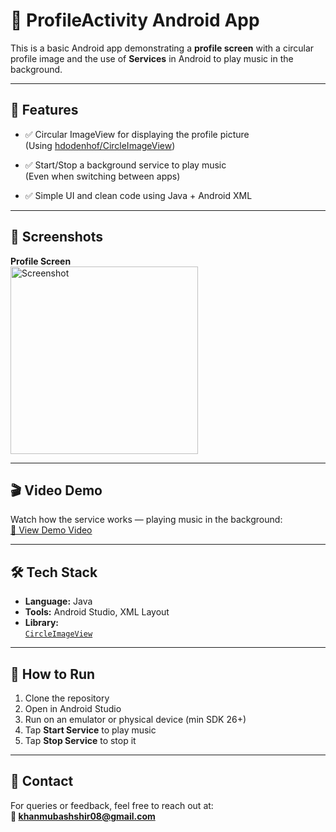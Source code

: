 # 📱 ProfileActivity Android App

This is a basic Android app demonstrating a **profile screen** with a circular profile image and the use of **Services** in Android to play music in the background.

---

## 🔹 Features

- ✅ Circular ImageView for displaying the profile picture  
  (Using [hdodenhof/CircleImageView](https://github.com/hdodenhof/CircleImageView))

- ✅ Start/Stop a background service to play music  
  (Even when switching between apps)

- ✅ Simple UI and clean code using Java + Android XML

---

## 📸 Screenshots

**Profile Screen**  
<img src="https://github.com/user-attachments/assets/0b4b6eef-86c2-4668-b74b-9b9fb316b2b1" alt="Screenshot" width="300"/>

---

## 🎬 Video Demo

Watch how the service works — playing music in the background:  
[🔗 View Demo Video](https://github.com/user-attachments/assets/5446c0d9-79d4-41d1-ae9b-7d50b86df67e)

---

## 🛠 Tech Stack

- **Language:** Java  
- **Tools:** Android Studio, XML Layout  
- **Library:**  
  [`CircleImageView`](https://github.com/hdodenhof/CircleImageView)

---

## 🚀 How to Run

1. Clone the repository
2. Open in Android Studio
3. Run on an emulator or physical device (min SDK 26+)
4. Tap **Start Service** to play music
5. Tap **Stop Service** to stop it

---

## 📩 Contact

For queries or feedback, feel free to reach out at:  
**📧 khanmubashshir08@gmail.com**
